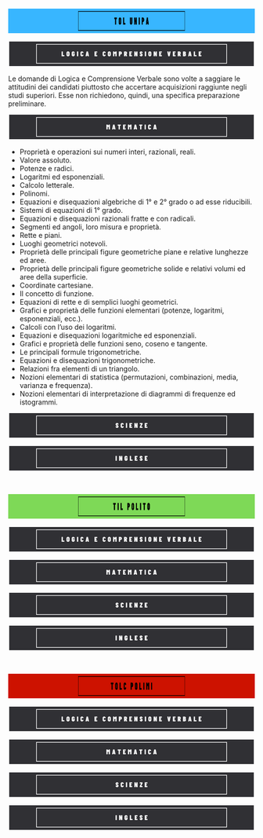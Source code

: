 
<p align="center">
<img height="50" style="align:center" src="https://github.com/fralabi/images/blob/main/COMPUTER_ENGINEERING/TOL%20UNIPA.png">
</p>

<p align="center">
<img height="50" style="align:center" src="https://github.com/fralabi/images/blob/main/COMPUTER_ENGINEERING/LOGICA%20E%20COMPRENSIONE%20VERBALE.png">
</p>

Le domande di Logica e Comprensione Verbale sono volte a saggiare le attitudini
dei candidati piuttosto che accertare acquisizioni raggiunte negli studi superiori.
Esse non richiedono, quindi, una specifica preparazione preliminare.

<p align="center">
<img height="50" style="align:center" src="https://github.com/fralabi/images/blob/main/COMPUTER_ENGINEERING/MATEMATICA.png">
</p>

- Proprietà e operazioni sui numeri interi, razionali, reali. 
- Valore assoluto. 
- Potenze e radici. 
- Logaritmi ed esponenziali. 
- Calcolo letterale. 
- Polinomi. 
- Equazioni e disequazioni algebriche di 1° e 2° grado o ad esse riducibili. 
- Sistemi di equazioni di 1° grado. 
- Equazioni e disequazioni razionali fratte e con radicali. 
- Segmenti ed angoli, loro misura e proprietà. 
- Rette e piani.
- Luoghi geometrici notevoli. 
- Proprietà delle principali figure geometriche piane e relative lunghezze ed aree. 
- Proprietà delle principali figure geometriche solide e relativi volumi ed aree della superficie. 
- Coordinate cartesiane. 
- Il concetto di funzione. 
- Equazioni di rette e di semplici luoghi geometrici. 
- Grafici e proprietà delle funzioni elementari (potenze, logaritmi, esponenziali, ecc.). 
- Calcoli con l’uso dei logaritmi. 
- Equazioni e disequazioni logaritmiche ed esponenziali. 
- Grafici e proprietà delle funzioni seno, coseno e tangente. 
- Le principali formule trigonometriche. 
- Equazioni e disequazioni trigonometriche. 
- Relazioni fra elementi di un triangolo. 
- Nozioni elementari di statistica (permutazioni, combinazioni, media, varianza e frequenza). 
- Nozioni elementari di interpretazione di diagrammi di frequenze ed istogrammi.

<p align="center">
<img height="50" style="align:center" src="https://github.com/fralabi/images/blob/main/COMPUTER_ENGINEERING/SCIENZE.png">
</p>

<p align="center">
<img height="50" style="align:center" src="https://github.com/fralabi/images/blob/main/COMPUTER_ENGINEERING/INGLESE.png">
</p>

<br>
<p align="center">
<img height="50" style="align:center" src="https://github.com/fralabi/images/blob/main/COMPUTER_ENGINEERING/TIL%20POLITO.png">
</p>

<p align="center">
<img height="50" style="align:center" src="https://github.com/fralabi/images/blob/main/COMPUTER_ENGINEERING/LOGICA%20E%20COMPRENSIONE%20VERBALE.png">
</p>

<p align="center">
<img height="50" style="align:center" src="https://github.com/fralabi/images/blob/main/COMPUTER_ENGINEERING/MATEMATICA.png">
</p>

<p align="center">
<img height="50" style="align:center" src="https://github.com/fralabi/images/blob/main/COMPUTER_ENGINEERING/SCIENZE.png">
</p>

<p align="center">
<img height="50" style="align:center" src="https://github.com/fralabi/images/blob/main/COMPUTER_ENGINEERING/INGLESE.png">
</p>

<br>
<p align="center">
<img height="50" style="align:center" src="https://github.com/fralabi/images/blob/main/COMPUTER_ENGINEERING/TOLC%20POLIMI.png">
</p>

<p align="center">
<img height="50" style="align:center" src="https://github.com/fralabi/images/blob/main/COMPUTER_ENGINEERING/LOGICA%20E%20COMPRENSIONE%20VERBALE.png">
</p>

<p align="center">
<img height="50" style="align:center" src="https://github.com/fralabi/images/blob/main/COMPUTER_ENGINEERING/MATEMATICA.png">
</p>

<p align="center">
<img height="50" style="align:center" src="https://github.com/fralabi/images/blob/main/COMPUTER_ENGINEERING/SCIENZE.png">
</p>

<p align="center">
<img height="50" style="align:center" src="https://github.com/fralabi/images/blob/main/COMPUTER_ENGINEERING/INGLESE.png">
</p>
<br>
